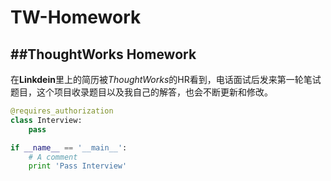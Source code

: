 # TW-Homework
##ThoughtWorks Homework
------
 在**Linkdein**里上的简历被*ThoughtWorks*的HR看到，电话面试后发来第一轮笔试题目，这个项目收录题目以及我自己的解答，也会不断更新和修改。
 
```python
@requires_authorization
class Interview:
    pass

if __name__ == '__main__':
    # A comment
    print 'Pass Interview'
```

